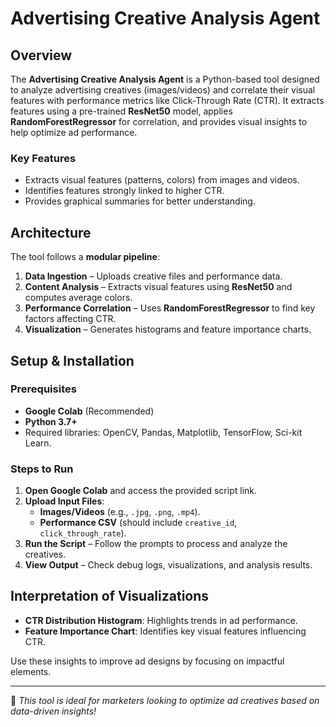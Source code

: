 # Advertising Creative Analysis Agent  

## Overview  
The **Advertising Creative Analysis Agent** is a Python-based tool designed to analyze advertising creatives (images/videos) and correlate their visual features with performance metrics like Click-Through Rate (CTR). It extracts features using a pre-trained **ResNet50** model, applies **RandomForestRegressor** for correlation, and provides visual insights to help optimize ad performance.  

### **Key Features**  
- Extracts visual features (patterns, colors) from images and videos.  
- Identifies features strongly linked to higher CTR.  
- Provides graphical summaries for better understanding.  

## Architecture  
The tool follows a **modular pipeline**:  
1. **Data Ingestion** – Uploads creative files and performance data.  
2. **Content Analysis** – Extracts visual features using **ResNet50** and computes average colors.  
3. **Performance Correlation** – Uses **RandomForestRegressor** to find key factors affecting CTR.  
4. **Visualization** – Generates histograms and feature importance charts.  

## Setup & Installation  
### **Prerequisites**  
- **Google Colab** (Recommended)  
- **Python 3.7+**  
- Required libraries: OpenCV, Pandas, Matplotlib, TensorFlow, Sci-kit Learn.  

### **Steps to Run**  
1. **Open Google Colab** and access the provided script link.  
2. **Upload Input Files**:  
   - **Images/Videos** (e.g., `.jpg`, `.png`, `.mp4`).  
   - **Performance CSV** (should include `creative_id`, `click_through_rate`).  
3. **Run the Script** – Follow the prompts to process and analyze the creatives.  
4. **View Output** – Check debug logs, visualizations, and analysis results.  

## Interpretation of Visualizations  
- **CTR Distribution Histogram**: Highlights trends in ad performance.  
- **Feature Importance Chart**: Identifies key visual features influencing CTR.  

Use these insights to improve ad designs by focusing on impactful elements.  

---

📌 *This tool is ideal for marketers looking to optimize ad creatives based on data-driven insights!*  

